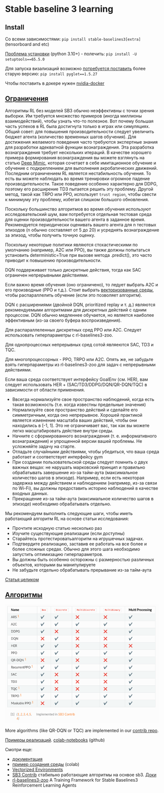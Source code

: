 # Stable baseline 3 learning

## Install

Со всеми зависимостями: `pip install stable-baselines3[extra]` (tensorboard and etc)

[Проблема установки](https://github.com/DLR-RM/stable-baselines3/issues/1324) (python 3.10+) - полечить: `pip install -U setuptools==65.5.0`

Для запуска визализаций возможно [потребуется поставить](https://stackoverflow.com/questions/74314778/nameerror-name-glpushmatrix-is-not-defined) более старую версию: `pip install pyglet==1.5.27`

Чтобы поставить в докере нужен [nvidia-docker](https://github.com/NVIDIA/nvidia-docker)

## [Ограничения](https://stable-baselines3.readthedocs.io/en/master/guide/rl_tips.html#discrete-actions)

Алгоритмы RL без моделей SB3 обычно неэффективны с точки зрения выборки. Им требуется множество примеров (иногда миллионы взаимодействий), чтобы узнать что-то полезное. Вот почему большая часть успехов в RL была достигнута только в играх или симуляциях. Общий совет: для повышения производительности следует увеличить бюджет агента (количество временных шагов обучения). Для достижения желаемого поведения часто требуются экспертные знания для разработки адекватной функции вознаграждения. Эта разработка вознаграждения требует нескольких итераций. В качестве хорошего примера формирования вознаграждения вы можете взглянуть на статью [Deep Mimic](https://xbpeng.github.io/projects/DeepMimic/index.html), которая сочетает в себе имитационное обучение и обучение с подкреплением для выполнения акробатических движений. Последним ограничением RL является нестабильность обучения. То есть вы можете наблюдать во время тренировки огромное падение производительности. Такое поведение особенно характерно для DDPG, поэтому его расширение TD3 пытается решить эту проблему. Другой метод, такой как TRPO или PPO, использует `trust region`, чтобы свести к минимуму эту проблему, избегая слишком большого обновления.

Поскольку большинство алгоритмов во время обучения используют исследовательский шум, вам потребуется отдельная тестовая среда для оценки производительности вашего агента в заданное время. Рекомендуется периодически оценивать вашего агента для n тестовых эпизодов (n обычно составляет от 5 до 20) и усреднять вознаграждение за эпизод, чтобы получить точную оценку.

Поскольку некоторые политики являются стохастическими по умолчанию (например, A2C или PPO), вы также должны попытаться установить deterministic=True при вызове метода .predict(), это часто приводит к повышению производительности.

DQN поддерживает только дискретные действия, тогда как SAC ограничен непрерывными действиями.

Если важно время обучения (оно ограничено), то ледует выбрать A2C и его производные (PPO и т.д.). Стоит выбрать [векторизованные среды](https://stable-baselines3.readthedocs.io/en/master/guide/vec_envs.html), чтобы распараллелить обучение (если это позволяет алгоритм).

DQN с расширениями (двойной DQN, prioritized replay и т. д.) являются рекомендуемыми алгоритмами для дискретных действий с одним процессом. DQN обычно медленнее обучается, но является наиболее эффективным (из-за своего буфера воспроизведения).

Для распараллеленных дискретных сред PPO или A2C. Следует использовать гиперпараметры с rl-baselines3-zoo.

Для однопроцессных непрерывных сред сотой являеются SAC, TD3 и TQC.

Для многопроцессорных - PPO, TRPO или A2C. Опять же, не забудьте взять гиперпараметры из rl-baselines3-zoo для задач с непрерывными действиями.

Если ваша среда соответствует интерфейсу GoalEnv (см. HER), вам следует использовать HER + (SAC/TD3/DDPG/DQN/QR-DQN/TQC) в зависимости от области применения.

- Ввсегда нормализуйте свое пространство наблюдений, когда есть такая возможность (т.е. когда известны предельные значения)
- Нормализуйте свое пространство действий и сделайте его симметричным, когда оно непрерывное. Хорошей практикой является изменение масштаба ваших действий, чтобы они находились в [-1, 1]. Это не ограничивает вас, так как вы можете легко масштабировать действие внутри среды.
- Начните с сформированного вознаграждения (т. е. информативного вознаграждения) и упрощенной версии вашей проблемы. Не усложняйте задачу на старте.
- Отладьте случайными действиями, чтобы убедиться, что ваша среда работает и соответствует интерфейсу gym
- При создании пользовательской среды следует помнить о двух важных вещах: не нарушать марковский принцип и правильно обрабатывать завершение из-за тайм-аута (максимальное количество шагов в эпизоде). Например, если есть некоторая задержка между действием и наблюдением (например, из-за связи по Wi-Fi), вы должны предоставить историю наблюдений в качестве входных данных.
- Прекращение из-за тайм-аута (максимальное количество шагов в эпизоде) необходимо обрабатывать отдельно.

Мы рекомендуем выполнить следующие шаги, чтобы иметь работающий алгоритм RL на основе статьи исследования:

- Прочтите исходную статью несколько раз
- Изучите существующие реализации (если доступны)
- Старайтесь протестироватьалгоритм на игрушечных задачах.
- Подтвердите реализацию, заставив ее работать на все более и более сложных средах. Обычно для этого шага необходимо запустить оптимизацию гиперпараметров.
- Вы должны быть особенно осторожны с размерностью различных объектов, которыми вы манипулируете
- Не забудьте отдельно обрабатывать прерывание из-за тайм-аута

[Статья целиком](https://stable-baselines3.readthedocs.io/en/master/guide/rl_tips.html#discrete-actions)

## [Алгоритмы](https://stable-baselines3.readthedocs.io/en/master/guide/algos.html)

![RL algorythms](2023-03-12-01-07-44.png)

More algorithms (like QR-DQN or TQC) are implemented in our [contrib repo](https://stable-baselines3.readthedocs.io/en/master/guide/sb3_contrib.html#sb3-contrib).

[Примеры реализаций](https://stable-baselines3.readthedocs.io/en/master/guide/examples.html). [colab-notebooks](https://github.com/Stable-Baselines-Team/rl-colab-notebooks/tree/sb3) (github)

Смотри еще:

- [документация](https://stable-baselines3.readthedocs.io/en/master/guide/install.html)
- [пример создания среды](https://colab.research.google.com/github/araffin/rl-tutorial-jnrr19/blob/master/5_custom_gym_env.ipynb) (colab)
- [Vectorized Environments](https://stable-baselines3.readthedocs.io/en/master/guide/vec_envs.html)
- [SB3 Contrib](https://stable-baselines3.readthedocs.io/en/master/guide/sb3_contrib.html#sb3-contrib) стабильно работающие алгоритмы на оснвое sb3. [Доки](https://sb3-contrib.readthedocs.io/en/master/)
- [rl-baselines3-zoo](https://github.com/DLR-RM/rl-baselines3-zoo) A Training Framework for Stable Baselines3 Reinforcement Learning Agents

